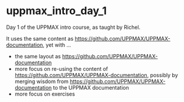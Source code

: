 # uppmax_intro_day_1

Day 1 of the UPPMAX intro course, as taught by Richel.

It uses the same content as <https://github.com/UPPMAX/UPPMAX-documentation>, 
yet with ...

- the same layout as <https://github.com/UPPMAX/UPPMAX-documentation>
- more focus on re-using the content of <https://github.com/UPPMAX/UPPMAX-documentation>,
  possibly by merging wisdom from <https://github.com/UPPMAX/UPPMAX-documentation>
  to the UPPMAX documentation
- more focus on exercises

